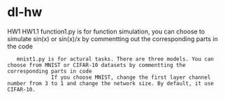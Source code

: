 # dl-hw

HW1 
HW1.1  function1.py  is for function simulation, you can choose to simulate sin(x) or sin(x)/x by commentting out the corresponding parts in the code
       
       mnist1.py is for actural tasks. There are three models. You can choose from MNIST or CIFAR-10 datasets by commentting the corresponding parts in code
                  If you choose MNIST, change the first layer channel number from 3 to 1 and change the network size. By default, it use CIFAR-10. 

